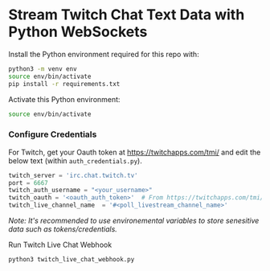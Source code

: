 # Stream Twitch Chat Text Data with Python WebSockets

Install the Python environment required for this repo with:

```bash
python3 -m venv env
source env/bin/activate
pip install -r requirements.txt
```

Activate this Python environment:

```bash
source env/bin/activate
```

### Configure Credentials 

For Twitch, get your Oauth token at https://twitchapps.com/tmi/ and edit the below text (within `auth_credentials.py`).

```python
twitch_server = 'irc.chat.twitch.tv'
port = 6667
twitch_auth_username = "<your_username>"
twitch_oauth = '<oauth_auth_token>'  # From https://twitchapps.com/tmi/
twitch_live_channel_name  = '#<poll_livestream_channel_name>'
```
*Note: It's recommended to use environemental variables to store senesitive data such as tokens/credentials.*

Run Twitch Live Chat Webhook

```bash
python3 twitch_live_chat_webhook.py
```
